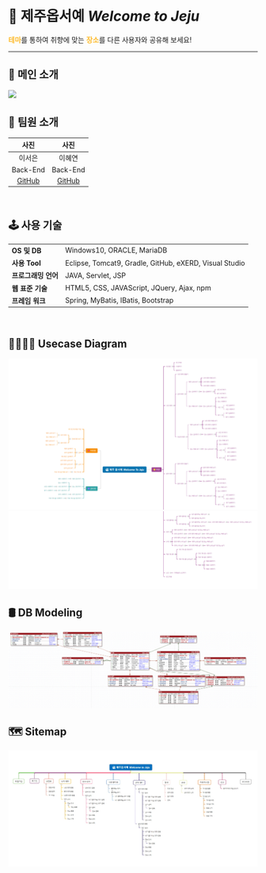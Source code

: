 # 🌊 제주옵서예 *Welcome to Jeju*

<span style="color:#FDBB2D">**테마**</span>를 통하여 취향에 맞는 <span style="color:#FDBB2D">**장소**</span>를 다른 사용자와 공유해 보세요!<br>

<hr>

## 🍊 메인 소개
<img src=/app-server/docs/welcome-to-jeju/main.gif>

<br>

## 👭 팀원 소개
|사진|사진|
|:---:|:---:|
|이서은|이혜연|
|Back-End|Back-End|
|[GitHub](https://github.com/leeseoeun)|[GitHub](https://github.com/lee-hyeyeon)|

<br>

## 🕹️ 사용 기술
|||
|-|-|
|**OS 및 DB**|Windows10, ORACLE, MariaDB|
|**사용 Tool**|Eclipse, Tomcat9, Gradle, GitHub, eXERD, Visual Studio|
|**프로그래밍 언어**|JAVA, Servlet, JSP|
|**웹 표준 기술**|HTML5, CSS, JAVAScript, JQuery, Ajax, npm|
|**프레임 워크**|Spring, MyBatis, IBatis, Bootstrap|
<br>

## 👨‍👩‍👧‍👦 Usecase Diagram
<img src=/docs/wtj-usecase_diagram/usecase_diagram_1.png>
<img src=/docs/wtj-usecase_diagram/usecase_diagram_2.png>

<br>

## 🛢️ DB Modeling
<img src=/docs/wtj-dbmodel/wtj_db_modeling.PNG>

<br>

## 🗺️ Sitemap
<img src=/docs/wtj-sitemap/sitemap.jpg>
